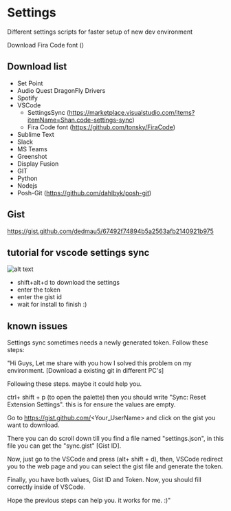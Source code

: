 # Settings
Different settings scripts for faster setup of new dev environment 

Download Fira Code font ()


## Download list
- Set Point
- Audio Quest DragonFly Drivers
- Spotify
- VSCode
  - SettingsSync (https://marketplace.visualstudio.com/items?itemName=Shan.code-settings-sync)
  - Fira Code font (https://github.com/tonsky/FiraCode)
- Sublime Text
- Slack
- MS Teams
- Greenshot
- Display Fusion
- GIT
- Python
- Nodejs
- Posh-Git (https://github.com/dahlbyk/posh-git)


## Gist
https://gist.github.com/dedmau5/67492f74894b5a2563afb2140921b975

## tutorial for vscode settings sync

![alt text](https://media.giphy.com/media/xT9IglKxSqs2Wdwq2c/source.gif)

- shift+alt+d to download the settings
- enter the token
- enter the gist id
- wait for install to finish :)

## known issues
Settings sync sometimes needs a newly generated token. Follow these steps:

"Hi Guys,
Let me share with you how I solved this problem on my environment. [Download a existing git in different PC's]

Following these steps. maybe it could help you.

ctrl+ shift + p (to open the palette) then you should write "Sync: Reset Extension Settings". this is for ensure the values are empty.

Go to https://gist.github.com/<Your_UserName> and click on the gist you want to download.

There you can do scroll down till you find a file named "settings.json", in this file you can get the "sync.gist" [Gist ID].

Now, just go to the VSCode and press (alt+ shift + d), then, VSCode redirect you to the web page and you can select the gist file and generate the token.

Finally, you have both values, Gist ID and Token. Now, you should fill correctly inside of VSCode.

Hope the previous steps can help you. it works for me. :)"

